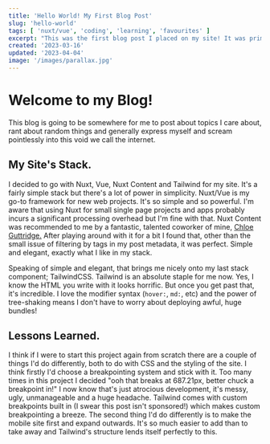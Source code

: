 ```yaml
---
title: 'Hello World! My First Blog Post'
slug: 'hello-world'
tags: [ 'nuxt/vue', 'coding', 'learning', 'favourites' ]
excerpt: "This was the first blog post I placed on my site! It was primarily used as a test but also contains some thoughts on my site's composition."
created: '2023-03-16'
updated: '2023-04-04'
image: '/images/parallax.jpg'
---
```

<h1 class="text-3xl py-4 font-bold">Welcome to my Blog!</h1>
<p>This blog is going to be somewhere for me to post about topics I care about, rant about random things and generally express myself and scream pointlessly into this void we call the internet.</p>

<h2 class="text-lg pt-4 pb-2 font-bold">My Site's Stack.</h2>

<p>I decided to go with Nuxt, Vue, Nuxt Content and Tailwind for my site. It's a fairly simple stack but there's a lot of power in simplicity. Nuxt/Vue is my go-to framework for new web projects. It's so simple and so powerful. I'm aware that using Nuxt for small single page projects and apps probably incurs a significant processing overhead but I'm fine with that. Nuxt Content was recommended to me by a fantastic, talented coworker of mine, <a href="https://github.com/cguttweb/" target="_blank" class="text-blue-400 visited:text-purple-600">Chloe Guttridge.</a> After playing around with it for a bit I found that, other than the small issue of filtering by tags in my post metadata, it was perfect. Simple and elegant, exactly what I like in my stack.</p>
<p>Speaking of simple and elegant, that brings me nicely onto my last stack component; TailwindCSS. Tailwind is an absolute staple for me now. Yes, I know the HTML you write with it looks horrific. But once you get past that, it's incredible. I love the modifier syntax (<code>hover:</code>, <code>md:</code>, etc) and the power of tree-shaking means I don't have to worry about deploying awful, huge bundles!</p>

<h2 class="text-lg pt-4 pb-2 font-bold">Lessons Learned.</h2>

<p>I think if I were to start this project again from scratch there are a couple of things I'd do differently, both to do with CSS and the styling of the site. I think firstly I'd choose a breakpointing system and stick with it. Too many times in this project I decided "ooh that breaks at 687.21px, better chuck a breakpoint in!" I now know that's just atrocious development, it's messy, ugly, unmanageable and a huge headache. Tailwind comes with custom breakpoints built in (I swear this post isn't sponsored!) which makes custom breakpointing a breeze. The second thing I'd do differently is to make the mobile site first and expand outwards. It's so much easier to add than to take away and Tailwind's structure lends itself perfectly to this.</p>